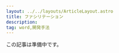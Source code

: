```yaml
---
layout: ../../layouts/ArticleLayout.astro
title: ファシリテーション
description:
tag: word,開発手法
---
```


この記事は準備中です。

